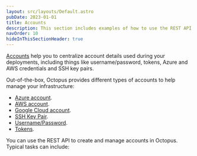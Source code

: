 ```yaml
---
layout: src/layouts/Default.astro
pubDate: 2023-01-01
title: Accounts
description: This section includes examples of how to use the REST API to create and manage accounts in Octopus.
navOrder: 10
hideInThisSectionHeader: true
---
```


[Accounts](https://oc.to/OnboardingAccountsLearnMore) help you to centralize account details used during your deployments, including things like username/password, tokens, Azure and AWS credentials and SSH key pairs. 

Out-of-the-box, Octopus provides different types of accounts to help manage your infrastructure:

- [Azure account](/docs/infrastructure/accounts/azure/).
- [AWS account](/docs/infrastructure/accounts/aws/).
- [Google Cloud account](/docs/infrastructure/accounts/google-cloud/).
- [SSH Key Pair](/docs/infrastructure/accounts/ssh-key-pair.md).
- [Username/Password](/docs/infrastructure/accounts/username-and-password.md).
- [Tokens](/docs/infrastructure/accounts/tokens.md). 

You can use the REST API to create and manage accounts in Octopus. Typical tasks can include:
